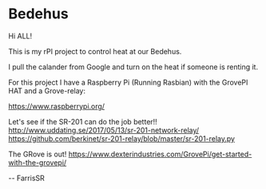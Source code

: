 # Bedehus

Hi ALL!

This is my rPI project to control heat at our Bedehus.

I pull the calander from Google and turn on the heat if someone is renting it.

For this project I have a Raspberry Pi (Running Rasbian) with the GrovePI HAT and a Grove-relay:

https://www.raspberrypi.org/

Let's see if the SR-201 can do the job better!!
http://www.uddating.se/2017/05/13/sr-201-network-relay/
https://github.com/berkinet/sr-201-relay/blob/master/sr-201-relay.py


The GRove is out!
https://www.dexterindustries.com/GrovePi/get-started-with-the-grovepi/


--
FarrisSR
